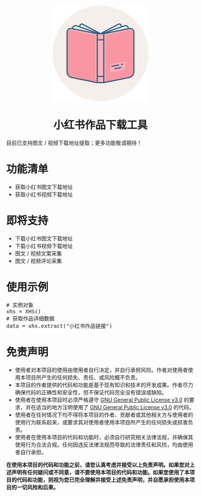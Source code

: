 <div align="center">
<img src="static/XHS_Downloader.png" alt="TikTokDownloader" height="256" width="256"><br>
<h1>小红书作品下载工具</h1>
</div>
<p>目前已支持图文 / 视频下载地址提取；更多功能敬请期待！</p>
<h1>功能清单</h1>
<ul>
<li>获取小红书图文下载地址</li>
<li>获取小红书视频下载地址</li>
</ul>
<h1>即将支持</h1>
<ul>
<li>下载小红书图文下载地址</li>
<li>下载小红书视频下载地址</li>
<li>图文 / 视频文案采集</li>
<li>图文 / 视频评论采集</li>
</ul>
<h1>使用示例</h1>
<pre>
# 实例对象
xhs = XHS()
# 获取作品详细数据
data = xhs.extract("小红书作品链接")
</pre>
<h1>免责声明</h1>
<ul>
    <li>
        使用者对本项目的使用由使用者自行决定，并自行承担风险。作者对使用者使用本项目所产生的任何损失、责任、或风险概不负责。
    </li>
    <li>
        本项目的作者提供的代码和功能是基于现有知识和技术的开发成果。作者尽力确保代码的正确性和安全性，但不保证代码完全没有错误或缺陷。
    </li>
    <li>使用者在使用本项目时必须严格遵守 <a href="https://github.com/JoeanAmier/XHS_Downloader/blob/master/LICENSE">GNU
        General Public License v3.0</a> 的要求，并在适当的地方注明使用了 <a
            href="https://github.com/JoeanAmier/XHS_Downloader/blob/master/LICENSE">GNU General Public License
        v3.0</a> 的代码。
    </li>
    <li>
        使用者在任何情况下均不得将本项目的作者、贡献者或其他相关方与使用者的使用行为联系起来，或要求其对使用者使用本项目所产生的任何损失或损害负责。
    </li>
    <li>
        使用者在使用本项目的代码和功能时，必须自行研究相关法律法规，并确保其使用行为合法合规。任何因违反法律法规而导致的法律责任和风险，均由使用者自行承担。
    </li>
</ul>
<b>在使用本项目的代码和功能之前，请您认真考虑并接受以上免责声明。如果您对上述声明有任何疑问或不同意，请不要使用本项目的代码和功能。如果您使用了本项目的代码和功能，则视为您已完全理解并接受上述免责声明，并自愿承担使用本项目的一切风险和后果。</b>
